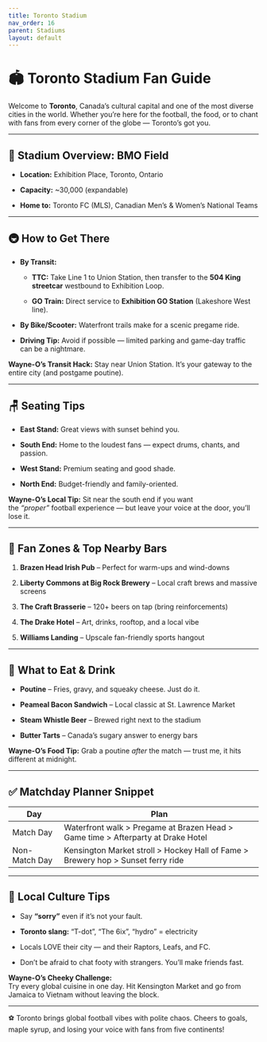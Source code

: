 ```yaml
---
title: Toronto Stadium
nav_order: 16
parent: Stadiums
layout: default
---
```


# 🏟️ Toronto Stadium Fan Guide

Welcome to **Toronto**, Canada’s cultural capital and one of the most diverse cities in the world. Whether you’re here for the football, the food, or to chant with fans from every corner of the globe — Toronto’s got you.

---

## 📍 Stadium Overview: BMO Field

- **Location:** Exhibition Place, Toronto, Ontario
    
- **Capacity:** ~30,000 (expandable)
    
- **Home to:** Toronto FC (MLS), Canadian Men’s & Women’s National Teams
    

---

## 🚇 How to Get There

- **By Transit:**
    
    - **TTC:** Take Line 1 to Union Station, then transfer to the **504 King streetcar** westbound to Exhibition Loop.
        
    - **GO Train:** Direct service to **Exhibition GO Station** (Lakeshore West line).
        
- **By Bike/Scooter:** Waterfront trails make for a scenic pregame ride.
    
- **Driving Tip:** Avoid if possible — limited parking and game-day traffic can be a nightmare.
    

**Wayne-O’s Transit Hack:** Stay near Union Station. It’s your gateway to the entire city (and postgame poutine).

---

## 🪑 Seating Tips

- **East Stand:** Great views with sunset behind you.
    
- **South End:** Home to the loudest fans — expect drums, chants, and passion.
    
- **West Stand:** Premium seating and good shade.
    
- **North End:** Budget-friendly and family-oriented.
    

**Wayne-O’s Local Tip:** Sit near the south end if you want the _“proper”_ football experience — but leave your voice at the door, you’ll lose it.

---

## 🍻 Fan Zones & Top Nearby Bars

1. **Brazen Head Irish Pub** – Perfect for warm-ups and wind-downs
    
2. **Liberty Commons at Big Rock Brewery** – Local craft brews and massive screens
    
3. **The Craft Brasserie** – 120+ beers on tap (bring reinforcements)
    
4. **The Drake Hotel** – Art, drinks, rooftop, and a local vibe
    
5. **Williams Landing** – Upscale fan-friendly sports hangout
    

---

## 🌭 What to Eat & Drink

- **Poutine** – Fries, gravy, and squeaky cheese. Just do it.
    
- **Peameal Bacon Sandwich** – Local classic at St. Lawrence Market
    
- **Steam Whistle Beer** – Brewed right next to the stadium
    
- **Butter Tarts** – Canada’s sugary answer to energy bars
    

**Wayne-O’s Food Tip:** Grab a poutine _after_ the match — trust me, it hits different at midnight.

---

## ✅ Matchday Planner Snippet

|**Day**|**Plan**|
|---|---|
|Match Day|Waterfront walk > Pregame at Brazen Head > Game time > Afterparty at Drake Hotel|
|Non-Match Day|Kensington Market stroll > Hockey Hall of Fame > Brewery hop > Sunset ferry ride|

---

## 🧭 Local Culture Tips

- Say **“sorry”** even if it’s not your fault.
    
- **Toronto slang:** “T-dot”, “The 6ix”, “hydro” = electricity
    
- Locals LOVE their city — and their Raptors, Leafs, and FC.
    
- Don’t be afraid to chat footy with strangers. You’ll make friends fast.
    

**Wayne-O’s Cheeky Challenge:**  
Try every global cuisine in one day. Hit Kensington Market and go from Jamaica to Vietnam without leaving the block.

---

⚽ Toronto brings global football vibes with polite chaos. Cheers to goals, maple syrup, and losing your voice with fans from five continents!